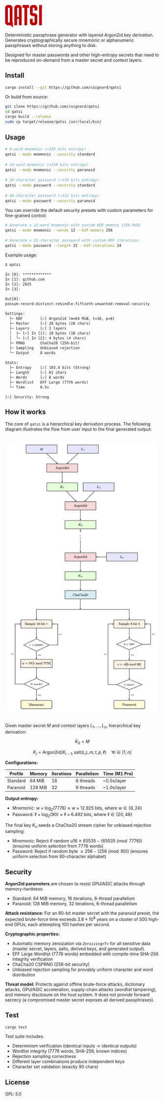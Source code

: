 <img src="https://github.com/coignard/qatsi/blob/main/assets/logo.svg?raw=true" alt="Qatsi Logo" height="72">

Deterministic passphrase generator with layered Argon2id key derivation. Generates cryptographically secure mnemonic or alphanumeric passphrases without storing anything to disk.

Designed for master passwords and other high-entropy secrets that need to be reproduced on-demand from a master secret and context layers.

## Install

```bash
cargo install --git https://github.com/coignard/qatsi
```

Or build from source:

```bash
git clone https://github.com/coignard/qatsi
cd qatsi
cargo build --release
sudo cp target/release/qatsi /usr/local/bin/
```

## Usage

```bash
# 8-word mnemonic (≈103 bits entropy)
qatsi --mode mnemonic --security standard

# 24-word mnemonic (≈310 bits entropy)
qatsi --mode mnemonic --security paranoid

# 20-character password (≈130 bits entropy)
qatsi --mode password --security standard

# 48-character password (≈312 bits entropy)
qatsi --mode password --security paranoid
```

You can override the default security presets with custom parameters for fine-grained control:

```bash
# Generate a 12-word mnemonic with custom KDF memory (256 MiB)
qatsi --mode mnemonic --words 12 --kdf-memory 256

# Generate a 32-character password with custom KDF iterations
qatsi --mode password --length 32 --kdf-iterations 24
```

Example usage:

```
$ qatsi

In [0]: *************
In [1]: github.com
In [2]: 2025
In [3]:

Out[0]:
possum-record-distinct-rekindle-fiftieth-unwanted-removal-security

Settings:
  ├─ KDF        [✓] Argon2id (m=64 MiB, t=16, p=6)
  ├─ Master     [✓] 28 bytes (28 chars)
  ├─ Layers     [✓] 2 layers
  │  ├─ [✓] In [1]: 10 bytes (10 chars)
  │  └─ [✓] In [2]: 4 bytes (4 chars)
  ├─ PRNG       ChaCha20 (256-bit)
  ├─ Sampling   Unbiased rejection
  └─ Output     8 words

Stats:
  ├─ Entropy    [✓] 103.4 bits (Strong)
  ├─ Length     [✓] 61 chars
  ├─ Words      [✓] 8 words
  ├─ Wordlist   EFF Large (7776 words)
  └─ Time       0.5s

[✓] Security: Strong
```

## How it works

The core of `qatsi` is a hierarchical key derivation process. The following diagram illustrates the flow from user input to the final generated output:

<br>
<div align="center">
  <img src="https://github.com/coignard/qatsi/blob/main/docs/diagram.png?raw=true" alt="Qatsi Algo Flow" width="512">
</div>
</br>

Given master secret $M$ and context layers $L_1, \ldots, L_n$, hierarchical key derivation:

$$K_0 = M$$

$$K_i = \text{Argon2id}(K_{i-1}, \text{salt}(L_i), m, t, p, \ell) \quad \forall i \in [1, n]$$

**Configurations:**

| Profile | Memory | Iterations | Parallelism | Time (M1 Pro) |
|---------|--------|------------|-------------|---------------|
| Standard | 64 MiB | 16 | 6 threads | ~0.5s/layer |
| Paranoid | 128 MiB | 32 | 6 threads | ~1.0s/layer |

**Output entropy:**

- Mnemonic: $w \times \log_2(7776) \approx w \times 12.925$ bits, where $w \in \{8, 24\}$
- Password: $\ell \times \log_2(90) \approx \ell \times 6.492$ bits, where $\ell \in \{20, 48\}$

The final key $K_n$ seeds a ChaCha20 stream cipher for unbiased rejection sampling:

- Mnemonic: Reject if random $u16 \geq 65535 - (65535 \pmod{7776})$ (ensures uniform selection from 7776 words)
- Password: Reject if random byte $\geq 256 - (256 \pmod{90})$ (ensures uniform selection from 90-character alphabet)

## Security

**Argon2id parameters** are chosen to resist GPU/ASIC attacks through memory-hardness:

- Standard: 64 MiB memory, 16 iterations, 6-thread parallelism
- Paranoid: 128 MiB memory, 32 iterations, 6-thread parallelism

**Attack resistance:** For an 80-bit master secret with the paranoid preset, the expected brute-force time exceeds $3.8 \times 10^8$ years on a cluster of 500 high-end GPUs, each attempting 100 hashes per second.

**Cryptographic properties:**

- Automatic memory zeroization via `Zeroizing<T>` for all sensitive data (master secret, layers, salts, derived keys, and generated output).
- EFF Large Wordlist (7776 words) embedded with compile-time SHA-256 integrity verification
- ChaCha20 CSPRNG (256-bit security)
- Unbiased rejection sampling for provably uniform character and word distribution

**Threat model:** Protects against offline brute-force attacks, dictionary attacks, GPU/ASIC acceleration, supply-chain attacks (wordlist tampering), and memory disclosure on the host system. It does not provide forward secrecy (a compromised master secret exposes all derived passphrases).

## Test

```bash
cargo test
```

Test suite includes:
- Determinism verification (identical inputs → identical outputs)
- Wordlist integrity (7776 words, SHA-256, known indices)
- Rejection sampling correctness
- Different layer combinations produce independent keys
- Character set validation (exactly 90 chars)

## License

GPL-3.0
